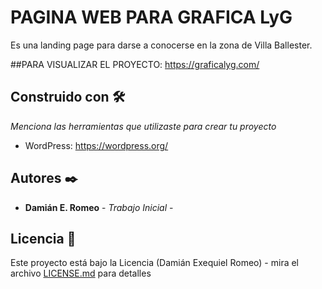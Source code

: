 # PAGINA WEB PARA GRAFICA LyG

Es una landing page para darse a conocerse en la zona de Villa Ballester.

##PARA VISUALIZAR EL PROYECTO: https://graficalyg.com/

## Construido con 🛠️

_Menciona las herramientas que utilizaste para crear tu proyecto_

* WordPress: https://wordpress.org/



## Autores ✒️



* **Damián E. Romeo** - *Trabajo Inicial* - 



## Licencia 📄

Este proyecto está bajo la Licencia (Damián Exequiel Romeo) - mira el archivo [LICENSE.md](LICENSE.md) para detalles



